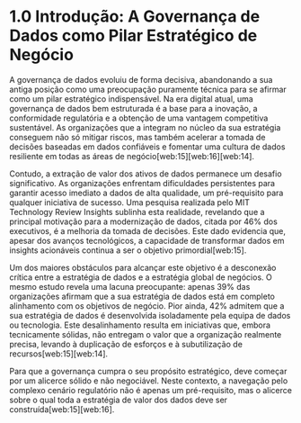 # 1.0 Introdução: A Governança de Dados como Pilar Estratégico de Negócio

A governança de dados evoluiu de forma decisiva, abandonando a sua antiga posição como uma preocupação puramente técnica para se afirmar como um pilar estratégico indispensável. Na era digital atual, uma governança de dados bem estruturada é a base para a inovação, a conformidade regulatória e a obtenção de uma vantagem competitiva sustentável. As organizações que a integram no núcleo da sua estratégia conseguem não só mitigar riscos, mas também acelerar a tomada de decisões baseadas em dados confiáveis e fomentar uma cultura de dados resiliente em todas as áreas de negócio[web:15][web:16][web:14].

Contudo, a extração de valor dos ativos de dados permanece um desafio significativo. As organizações enfrentam dificuldades persistentes para garantir acesso imediato a dados de alta qualidade, um pré-requisito para qualquer iniciativa de sucesso. Uma pesquisa realizada pelo MIT Technology Review Insights sublinha esta realidade, revelando que a principal motivação para a modernização de dados, citada por 46% dos executivos, é a melhoria da tomada de decisões. Este dado evidencia que, apesar dos avanços tecnológicos, a capacidade de transformar dados em insights acionáveis continua a ser o objetivo primordial[web:15].

Um dos maiores obstáculos para alcançar este objetivo é a desconexão crítica entre a estratégia de dados e a estratégia global de negócios. O mesmo estudo revela uma lacuna preocupante: apenas 39% das organizações afirmam que a sua estratégia de dados está em completo alinhamento com os objetivos de negócio. Pior ainda, 42% admitem que a sua estratégia de dados é desenvolvida isoladamente pela equipa de dados ou tecnologia. Este desalinhamento resulta em iniciativas que, embora tecnicamente sólidas, não entregam o valor que a organização realmente precisa, levando à duplicação de esforços e à subutilização de recursos[web:15][web:14].

Para que a governança cumpra o seu propósito estratégico, deve começar por um alicerce sólido e não negociável. Neste contexto, a navegação pelo complexo cenário regulatório não é apenas um pré-requisito, mas o alicerce sobre o qual toda a estratégia de valor dos dados deve ser construída[web:15][web:16].
